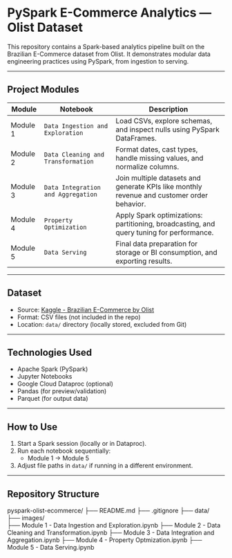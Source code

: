 # PySpark E-Commerce Analytics — Olist Dataset

This repository contains a Spark-based analytics pipeline built on the Brazilian E-Commerce dataset from Olist. It demonstrates modular data engineering practices using PySpark, from ingestion to serving.

---

## Project Modules

| Module | Notebook | Description |
|--------|----------|-------------|
| Module 1 | `Data Ingestion and Exploration` | Load CSVs, explore schemas, and inspect nulls using PySpark DataFrames. |
| Module 2 | `Data Cleaning and Transformation` | Format dates, cast types, handle missing values, and normalize columns. |
| Module 3 | `Data Integration and Aggregation` | Join multiple datasets and generate KPIs like monthly revenue and customer order behavior. |
| Module 4 | `Property Optimization` | Apply Spark optimizations: partitioning, broadcasting, and query tuning for performance. |
| Module 5 | `Data Serving` | Final data preparation for storage or BI consumption, and exporting results. |

---

## Dataset

- Source: [Kaggle - Brazilian E-Commerce by Olist](https://www.kaggle.com/datasets/olistbr/brazilian-ecommerce)
- Format: CSV files (not included in the repo)
- Location: `data/` directory (locally stored, excluded from Git)

---

## Technologies Used

- Apache Spark (PySpark)
- Jupyter Notebooks
- Google Cloud Dataproc (optional)
- Pandas (for preview/validation)
- Parquet (for output data)

---

## How to Use

1. Start a Spark session (locally or in Dataproc).
2. Run each notebook sequentially:
   - Module 1 → Module 5
3. Adjust file paths in `data/` if running in a different environment.

---

## Repository Structure
pyspark-olist-ecommerce/
├── README.md
├── .gitignore
├── data/                             
├── images/                           
├── Module 1 - Data Ingestion and Exploration.ipynb
├── Module 2 - Data Cleaning and Transformation.ipynb
├── Module 3 - Data Integration and Aggregation.ipynb
├── Module 4 - Property Optmization.ipynb
├── Module 5 - Data Serving.ipynb